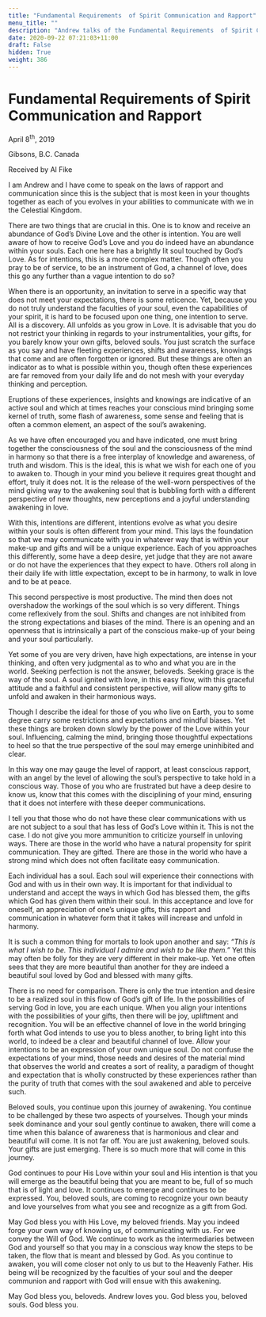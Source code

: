 ```yaml
---
title: "Fundamental Requirements  of Spirit Communication and Rapport"
menu_title: ""
description: "Andrew talks of the Fundamental Requirements  of Spirit Communication and Rapport"
date: 2020-09-22 07:21:03+11:00
draft: False
hidden: True
weight: 386
---
```

# Fundamental Requirements  of Spirit Communication and Rapport 


April 8<sup>th</sup>, 2019

Gibsons, B.C. Canada

Received by Al Fike



I am Andrew and I have come to speak on the laws of rapport and communication since this is the subject that is most keen in your thoughts together as each of you evolves in your abilities to communicate with we in the Celestial Kingdom. 

There are two things that are crucial in this. One is to know and receive an abundance of God’s Divine Love and the other is intention. You are well aware of how to receive God’s Love and you do indeed have an abundance within your souls. Each one here has a brightly lit soul touched by God’s Love. As for intentions, this is a more complex matter. Though often you pray to be of service, to be an instrument of God, a channel of love, does this go any further than a vague intention to do so? 

When there is an opportunity, an invitation to serve in a specific way that does not meet your expectations, there is some reticence. Yet, because you do not truly understand the faculties of your soul, even the capabilities of your spirit, it is hard to be focused upon one thing, one intention to serve. All is a discovery. All unfolds as you grow in Love. It is advisable that you do not restrict your thinking in regards to your instrumentalities, your gifts, for you barely know your own gifts, beloved souls. You just scratch the surface as you say and have fleeting experiences, shifts and awareness, knowings that come and are often forgotten or ignored. But these things are often an indicator as to what is possible within you, though often these experiences are far removed from your daily life and do not mesh with your everyday thinking and perception. 

Eruptions of these experiences, insights and knowings are indicative of an active soul and which at times reaches your conscious mind bringing some kernel of truth, some flash of awareness, some sense and feeling that is often a common element, an aspect of the soul’s awakening. 

As we have often encouraged you and have indicated, one must bring together the consciousness of the soul and the consciousness of the mind in harmony so that there is a free interplay of knowledge and awareness, of truth and wisdom. This is the ideal, this is what we wish for each one of you to awaken to. Though in your mind you believe it requires great thought and effort, truly it does not. It is the release of the well-worn perspectives of the mind giving way to the awakening soul that is bubbling forth with a different perspective of new thoughts, new perceptions and a joyful understanding awakening in love. 

With this, intentions are different, intentions evolve as what you desire within your souls is often different from your mind. This lays the foundation so that we may communicate with you in whatever way that is within your make-up and gifts and will be a unique experience. Each of you approaches this differently, some have a deep desire, yet judge that they are not aware or do not have the experiences that they expect to have. Others roll along in their daily life with little expectation, except to be in harmony, to walk in love and to be at peace. 

This second perspective is most productive. The mind then does not overshadow the workings of the soul which is so very different. Things come reflexively from the soul. Shifts and changes are not inhibited from the strong expectations and biases of the mind. There is an opening and an openness that is intrinsically a part of the conscious make-up of your being and your soul particularly. 

Yet some of you are very driven, have high expectations, are intense in your thinking, and often very judgmental as to who and what you are in the world. Seeking perfection is not the answer, beloveds. Seeking grace is the way of the soul. A soul ignited with love, in this easy flow, with this graceful attitude and a faithful and consistent perspective, will allow many gifts to unfold and awaken in their harmonious ways. 

Though I describe the ideal for those of you who live on Earth, you to some degree carry some restrictions and expectations and mindful biases. Yet these things are broken down slowly by the power of the Love within your soul. Influencing, calming the mind, bringing those thoughtful expectations to heel so that the true perspective of the soul may emerge uninhibited and clear.

In this way one may gauge the level of rapport, at least conscious rapport, with an angel by the level of allowing the soul’s perspective to take hold in a conscious way. Those of you who are frustrated but have a deep desire to know us, know that this comes with the disciplining of your mind, ensuring that it does not interfere with these deeper communications. 

I tell you that those who do not have these clear communications with us are not subject to a soul that has less of God’s Love within it. This is not the case. I do not give you more ammunition to criticize yourself in unloving ways. There are those in the world who have a natural propensity for spirit communication. They are gifted. There are those in the world who have a strong mind which does not often facilitate easy communication. 

Each individual has a soul. Each soul will experience their connections with God and with us in their own way. It is important for that individual to understand and accept the ways in which God has blessed them, the gifts which God has given them within their soul. In this acceptance and love for oneself, an appreciation of one’s unique gifts, this rapport and communication in whatever form that it takes will increase and unfold in harmony. 

It is such a common thing for mortals to look upon another and say: *“This is what I wish to be. This individual I admire and wish to be like them.”* Yet this may often be folly for they are very different in their make-up. Yet one often sees that they are more beautiful than another for they are indeed a beautiful soul loved by God and blessed with many gifts. 

There is no need for comparison. There is only the true intention and desire to be a realized soul in this flow of God’s gift of life. In the possibilities of serving God in love, you are each unique. When you align your intentions with the possibilities of your gifts, then there will be joy, upliftment and recognition. You will be an effective channel of love in the world bringing forth what God intends to use you to bless another, to bring light into this world, to indeed be a clear and beautiful channel of love. 
Allow your intentions to be an expression of your own unique soul. Do not confuse the expectations of your mind, those needs and desires of the material mind that observes the world and creates a sort of reality, a paradigm of thought and expectation that is wholly constructed by these experiences rather than the purity of truth that comes with the soul awakened and able to perceive such. 

Beloved souls, you continue upon this journey of awakening. You continue to be challenged by these two aspects of yourselves. Though your minds seek dominance and your soul gently continue to awaken, there will come a time when this balance of awareness that is harmonious and clear and beautiful will come. It is not far off. You are just awakening, beloved souls. Your gifts are just emerging. There is so much more that will come in this journey. 

God continues to pour His Love within your soul and His intention is that you will emerge as the beautiful being that you are meant to be, full of so much that is of light and love. It continues to emerge and continues to be expressed. You, beloved souls, are coming to recognize your own beauty and love yourselves from what you see and recognize as a gift from God. 

May God bless you with His Love, my beloved friends. May you indeed forge your own way of knowing us, of communicating with us. For we convey the Will of God. We continue to work as the intermediaries between God and yourself so that you may in a conscious way know the steps to be taken, the flow that is meant and blessed by God. As you continue to awaken, you will come closer not only to us but to the Heavenly Father. His being will be recognized by the faculties of your soul and the deeper communion and rapport with God will ensue with this awakening. 

May God bless you, beloveds.  Andrew loves you. God bless you, beloved souls. God bless you.